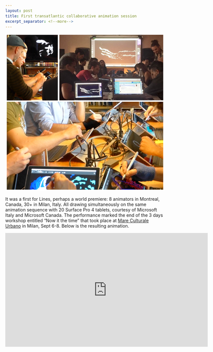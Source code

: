 ```yaml
---
layout: post
title: First transatlantic collaborative animation session
excerpt_separator: <!--more-->
---
```


<img src="images/2017-09-08-now-is-the-time.png" alt="Mare Cultural Urbano logo">

It was a first for Lines, perhaps a world premiere: 8 animators in Montreal, Canada, 30+ in Milan, Italy. All drawing simultaneously on the same animation sequence with 20 Surface Pro 4 tablets, courtesy of Microsoft Italy and Microsoft Canada. The performance marked the end of the 3 days workshop entitled “Now it the time” that took place at [Mare Culturale Urbano](http://maremilano.org/) in Milan, Sept 6-8. Below is the resulting animation.

<iframe src="https://player.vimeo.com/video/243465741?loop=1&title=0&byline=0&portrait=0" width="640" height="360" frameborder="0" webkitallowfullscreen mozallowfullscreen allowfullscreen></iframe>

<!--more-->
